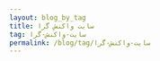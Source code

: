 ```yaml
---
layout: blog_by_tag
title: سایت واکنش گرا
tag: سایت-واکنش-گرا
permalink: /blog/tag/سایت-واکنش-گرا
---
```

